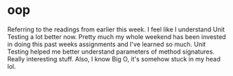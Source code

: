 # oop

Referring to the readings from earlier this week. I feel like I understand Unit Testing a lot better now. Pretty much my whole weekend has been invested in doing this past weeks assignments and I've learned so much. Unit Testing helped me better understand parameters of method signatures. Really interesting stuff. Also, I know Big O, it's somehow stuck in my head lol.
